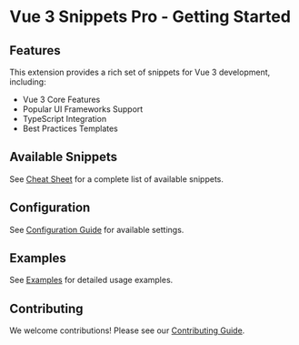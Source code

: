 # Vue 3 Snippets Pro - Getting Started

## Features

This extension provides a rich set of snippets for Vue 3 development, including:
- Vue 3 Core Features
- Popular UI Frameworks Support
- TypeScript Integration
- Best Practices Templates

## Available Snippets

See [Cheat Sheet](docs/cheatsheet.md) for a complete list of available snippets.

## Configuration

See [Configuration Guide](docs/configuration.md) for available settings.

## Examples

See [Examples](docs/examples.md) for detailed usage examples.

## Contributing

We welcome contributions! Please see our [Contributing Guide](CONTRIBUTING.md).
